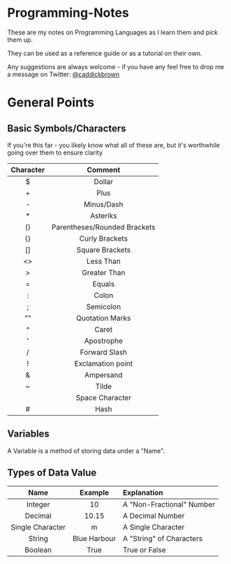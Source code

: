 # Programming-Notes
These are my notes on Programming Languages as I learn them and pick them up.

They can be used as a reference guide or as a tutorial on their own.

Any suggestions are always welcome - if you have any feel free to drop me a message on Twitter: [@caddickbrown](https://twitter.com/caddickbrown)

# General Points
## Basic Symbols/Characters
If you're this far - you likely know what all of these are, but it's worthwhile going over them to ensure clarity

| Character | Comment |
| :---: | :---: |
| $ | Dollar |
| + | Plus |
| - | Minus/Dash |
| * | Asteriks |
| () | Parentheses/Rounded Brackets |
| {} | Curly Brackets |
| [] | Square Brackets |
| <> | Less Than |
| > | Greater Than |
| = | Equals |
| : | Colon |
| ; | Semicolon |
| "" | Quotation Marks |
| ^ | Caret |
| ' | Apostrophe |
| / | Forward Slash |
| ! | Exclamation point |
| & | Ampersand |
| ~ | Tilde |
|   | Space Character |
| # | Hash |

## Variables
A Variable is a method of storing data under a "Name".

## Types of Data Value
| Name | Example | Explanation |
| :---: | :---: | :--- |
| Integer | 10 | A "Non-Fractional" Number |
| Decimal | 10.15 | A Decimal Number |
| Single Character | m | A Single Character |
| String | Blue Harbour | A "String" of Characters |
| Boolean | True | True or False |
